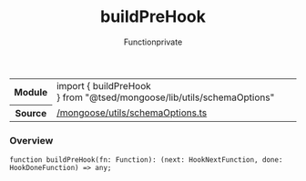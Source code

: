 
<header class="symbol-info-header"><h1 id="buildprehook">buildPreHook</h1><label class="symbol-info-type-label function">Function</label><label class="api-type-label private" title="private">private</label></header>
<!-- summary -->
<section class="symbol-info"><table class="is-full-width"><tbody><tr><th>Module</th><td><div class="lang-typescript"><span class="token keyword">import</span> { buildPreHook }&nbsp;<span class="token keyword">from</span>&nbsp;<span class="token string">"@tsed/mongoose/lib/utils/schemaOptions"</span></div></td></tr><tr><th>Source</th><td><a href="https://github.com/Romakita/ts-express-decorators/blob/v4.7.0/src//mongoose/utils/schemaOptions.ts#L0-L0">/mongoose/utils/schemaOptions.ts</a></td></tr></tbody></table></section>
<!-- overview -->


### Overview


<pre><code class="typescript-lang ">function <span class="token function">buildPreHook</span><span class="token punctuation">(</span>fn<span class="token punctuation">:</span> Function<span class="token punctuation">)</span><span class="token punctuation">:</span> <span class="token punctuation">(</span>next<span class="token punctuation">:</span> HookNextFunction<span class="token punctuation">,</span> done<span class="token punctuation">:</span> HookDoneFunction<span class="token punctuation">)</span> => <span class="token keyword">any</span><span class="token punctuation">;</span></code></pre>


<!-- Parameters -->

<!-- Description -->

<!-- Members -->

